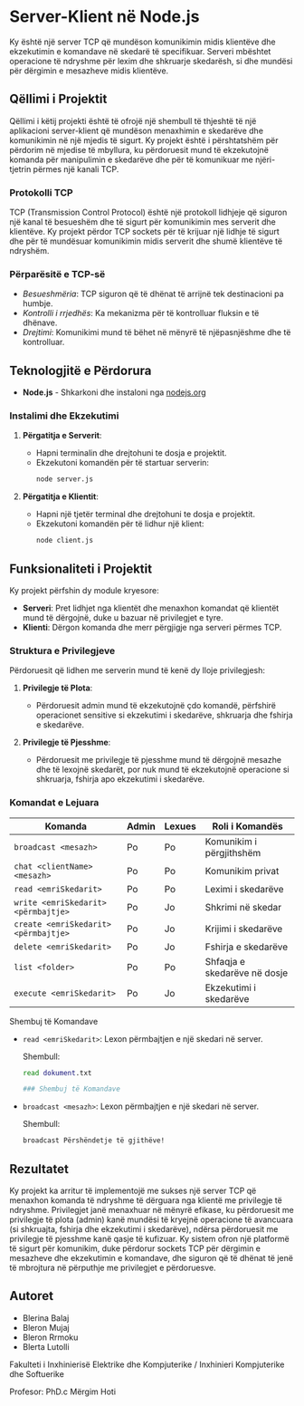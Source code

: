 # Server-Klient në Node.js

Ky është një server TCP që mundëson komunikimin midis klientëve dhe ekzekutimin e komandave në skedarë të specifikuar. Serveri mbështet operacione të ndryshme për lexim dhe shkruarje skedarësh, si dhe mundësi për dërgimin e mesazheve midis klientëve.

## Qëllimi i Projektit

Qëllimi i këtij projekti është të ofrojë një shembull të thjeshtë të një aplikacioni server-klient që mundëson menaxhimin e skedarëve dhe komunikimin në një mjedis të sigurt. Ky projekt është i përshtatshëm për përdorim në mjedise të mbyllura, ku përdoruesit mund të ekzekutojnë komanda për manipulimin e skedarëve dhe për të komunikuar me njëri-tjetrin përmes një kanali TCP.

### Protokolli TCP

TCP (Transmission Control Protocol) është një protokoll lidhjeje që siguron një kanal të besueshëm dhe të sigurt për komunikimin mes serverit dhe klientëve. Ky projekt përdor TCP sockets për të krijuar një lidhje të sigurt dhe për të mundësuar komunikimin midis serverit dhe shumë klientëve të ndryshëm.

### Përparësitë e TCP-së
- *Besueshmëria*: TCP siguron që të dhënat të arrijnë tek destinacioni pa humbje.
- *Kontrolli i rrjedhës*: Ka mekanizma për të kontrolluar fluksin e të dhënave.
- *Drejtimi*: Komunikimi mund të bëhet në mënyrë të njëpasnjëshme dhe të kontrolluar.

## Teknologjitë e Përdorura

- **Node.js** - Shkarkoni dhe instaloni nga [nodejs.org](https://nodejs.org/)

### Instalimi dhe Ekzekutimi

1. **Përgatitja e Serverit**:
   - Hapni terminalin dhe drejtohuni te dosja e projektit.
   - Ekzekutoni komandën për të startuar serverin:
     ```bash
     node server.js
     ```

2. **Përgatitja e Klientit**:
   - Hapni një tjetër terminal dhe drejtohuni te dosja e projektit.
   - Ekzekutoni komandën për të lidhur një klient:
     ```bash
     node client.js
     ```

## Funksionaliteti i Projektit

Ky projekt përfshin dy module kryesore:

- **Serveri**: Pret lidhjet nga klientët dhe menaxhon komandat që klientët mund të dërgojnë, duke u bazuar në privilegjet e tyre.
- **Klienti**: Dërgon komanda dhe merr përgjigje nga serveri përmes TCP.

### Struktura e Privilegjeve

Përdoruesit që lidhen me serverin mund të kenë dy lloje privilegjesh:

1. **Privilegje të Plota**:

   - Përdoruesit admin mund të ekzekutojnë çdo komandë, përfshirë operacionet sensitive si ekzekutimi i skedarëve, shkruarja dhe fshirja e skedarëve.

2. **Privilegje të Pjesshme**:

   - Përdoruesit me privilegje të pjesshme mund të dërgojnë mesazhe dhe të lexojnë skedarët, por nuk mund të ekzekutojnë operacione si shkruarja, fshirja apo ekzekutimi i skedarëve.

### Komandat e Lejuara

| Komanda                             | Admin | Lexues | Roli i Komandës              |
|-------------------------------------|-------|--------|------------------------------|
| `broadcast <mesazh>`                | Po    | Po     | Komunikim i përgjithshëm     |
| `chat <clientName> <mesazh>`        | Po    | Po     | Komunikim privat             |
| `read <emriSkedarit>`               | Po    | Po     | Leximi i skedarëve           |
| `write <emriSkedarit> <përmbajtje>` | Po    | Jo     | Shkrimi në skedar            |
| `create <emriSkedarit> <përmbajtje>`| Po    | Jo     | Krijimi i skedarëve          |
| `delete <emriSkedarit>`             | Po    | Jo     | Fshirja e skedarëve          |
| `list <folder>`                     | Po    | Po     | Shfaqja e skedarëve në dosje |
| `execute <emriSkedarit>`            | Po    | Jo     | Ekzekutimi i skedarëve       |

Shembuj të Komandave

- `read <emriSkedarit>`: Lexon përmbajtjen e një skedari në server.
  
  Shembull:
  ```bash
  read dokument.txt

  ### Shembuj të Komandave

- `broadcast <mesazh>`: Lexon përmbajtjen e një skedari në server.
  
  Shembull:
  ```bash
  broadcast Përshëndetje të gjithëve!

## Rezultatet

Ky projekt ka arritur të implementojë me sukses një server TCP që menaxhon komanda të ndryshme të dërguara nga klientë me privilegje të ndryshme. Privilegjet janë menaxhuar në mënyrë efikase, ku përdoruesit me privilegje të plota (admin) kanë mundësi të kryejnë operacione të avancuara (si shkruajta, fshirja dhe ekzekutimi i skedarëve), ndërsa përdoruesit me privilegje të pjesshme kanë qasje të kufizuar. Ky sistem ofron një platformë të sigurt për komunikim, duke përdorur sockets TCP për dërgimin e mesazheve dhe ekzekutimin e komandave, dhe siguron që të dhënat të jenë të mbrojtura në përputhje me privilegjet e përdoruesve.

## Autoret
+ Blerina Balaj
+ Bleron Mujaj	
+ Bleron Rrmoku	
+ Blerta Lutolli

Fakulteti i Inxhinierisë Elektrike dhe Kompjuterike / Inxhinieri Kompjuterike dhe Softuerike

Profesor: PhD.c Mërgim Hoti

